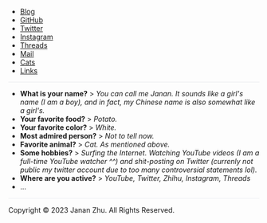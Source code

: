 - [Blog](blog.md)
- [GitHub](https://github.com/jananzzzz)
- [Twitter](https://twitter.com/)
- [Instagram](https://www.instagram.com/janan0927)
- [Threads](https://threads.net/@janan0927)
- [Mail](mailto:bangzhubieren18@gmail.com)
- [Cats](https://www.google.com/search?q=cats&tbm=isch)
- [Links](./links.md)


<hr style="height: 1px; background-color: #eaecef;">

- **What is your name?** > *You can call me Janan. It sounds like a girl's name (I am a boy), and in fact, my Chinese name is also somewhat like a girl's.*
- **Your favorite food?** > *Potato.*
- **Your favorite color?** > *White.*
- **Most admired person?** > *Not to tell now.*
- **Favorite animal?** > *Cat. As mentioned above.*
- **Some hobbies?** > *Surfing the Internet. Watching YouTube videos (I am a full-time YouTube watcher ^^) and shit-posting on Twitter (currenly not public my twitter account due to too many controversial statements lol).*
- **Where are you active?** > *YouTube, Twitter, Zhihu, Instagram, Threads*
- ...

<hr style="border:none; background-color:rgb(245,246,247); height:2px;">
Copyright © 2023 Janan Zhu. All Rights Reserved.
